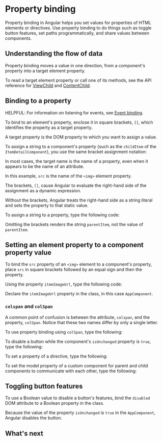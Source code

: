 # Property binding

Property binding in Angular helps you set values for properties of HTML elements or directives. Use property binding to do things such as toggle button features, set paths programmatically, and share values between components.

## Understanding the flow of data

Property binding moves a value in one direction, from a component's property into a target element property.

To read a target element property or call one of its methods, see the API reference for [ViewChild](api/core/ViewChild) and [ContentChild](api/core/ContentChild).

## Binding to a property

HELPFUL: For information on listening for events, see [Event binding](guide/templates/event-binding).

To bind to an element's property, enclose it in square brackets, `[]`, which identifies the property as a target property.

A target property is the DOM property to which you want to assign a value.

To assign a string to a component's property (such as the `childItem` of the `ItemDetailComponent`), you use the same bracket assignment notation:

<docs-code path="adev/src/content/examples/property-binding/src/app/app.component.html" language="angular-html" visibleRegion="property-binding" header="src/app/app.component.html"/>

In most cases, the target name is the name of a property, even when it appears to be the name of an attribute.

In this example, `src` is the name of the `<img>` element property.

<!-- vale Angular.Google_WordListSuggestions = NO -->

The brackets, `[]`, cause Angular to evaluate the right-hand side of the assignment as a dynamic expression.

<!-- vale Angular.Google_WordListSuggestions = NO -->

Without the brackets, Angular treats the right-hand side as a string literal and sets the property to that static value.

To assign a string to a property, type the following code:

<docs-code path="adev/src/content/examples/property-binding/src/app/app.component.html" language="angular-html" visibleRegion="no-evaluation" header="src/app.component.html"/>

Omitting the brackets renders the string `parentItem`, not the value of `parentItem`.

## Setting an element property to a component property value

To bind the `src` property of an `<img>` element to a component's property, place `src` in square brackets followed by an equal sign and then the property.

Using the property `itemImageUrl`, type the following code:

<docs-code path="adev/src/content/examples/property-binding/src/app/app.component.html" language="angular-html" visibleRegion="property-binding" header="src/app/app.component.html"/>

Declare the `itemImageUrl` property in the class, in this case `AppComponent`.

<docs-code path="adev/src/content/examples/property-binding/src/app/app.component.ts" visibleRegion="item-image" header="src/app/app.component.ts"/>

### `colspan` and `colSpan`

A common point of confusion is between the attribute, `colspan`, and the property, `colSpan`.  Notice that these two names differ by only a single letter.

To use property binding using `colSpan`, type the following:

<docs-code path="adev/src/content/examples/attribute-binding/src/app/app.component.html" language="angular-html" visibleRegion="colSpan" header="src/app/app.component.html"/>

To disable a button while the component's `isUnchanged` property is `true`, type the following:

<docs-code path="adev/src/content/examples/property-binding/src/app/app.component.html" language="angular-html" visibleRegion="disabled-button" header="src/app/app.component.html"/>

To set a property of a directive, type the following:

<docs-code path="adev/src/content/examples/property-binding/src/app/app.component.html" language="angular-html" visibleRegion="class-binding" header="src/app/app.component.html"/>

To set the model property of a custom component for parent and child components to communicate with each other, type the following:

<docs-code path="adev/src/content/examples/property-binding/src/app/app.component.html" language="angular-html" visibleRegion="model-property-binding" header="src/app/app.component.html"/>

## Toggling button features

<!-- vale Angular.Google_WordListSuggestions = NO -->

To use a Boolean value to disable a button's features, bind the `disabled` DOM attribute to a Boolean property in the class.

<!-- vale Angular.Google_WordListSuggestions = YES -->

<docs-code path="adev/src/content/examples/property-binding/src/app/app.component.html" language="angular-html" visibleRegion="disabled-button" header="src/app/app.component.html"/>

Because the value of the property `isUnchanged` is `true` in the `AppComponent`, Angular disables the button.

<docs-code path="adev/src/content/examples/property-binding/src/app/app.component.ts" visibleRegion="boolean" header="src/app/app.component.ts"/>

## What's next

<docs-pill-row>
  <docs-pill href="guide/templates/property-binding-best-practices" title="Property binding best practices"/>
  <docs-pill href="guide/templates/event-binding" title="Event binding"/>
  <docs-pill href="guide/templates/interpolation" title="Text Interpolation"/>
  <docs-pill href="guide/templates/class-binding" title="Class & Style Binding"/>
  <docs-pill href="guide/templates/attribute-binding" title="Attribute Binding"/>
</docs-pill-row>
